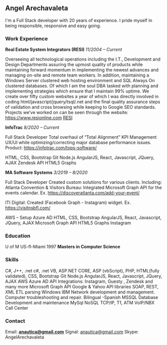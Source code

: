 ## Angel Arechavaleta

I'm a Full Stack developer with 20 years of experience.
I pride myself in being responsible, responsive and  easy going. 

### Work Experience


**Real Estate System Integrators (RESI)**
*11/2004 – Current*

Overseeing all technological operations including the I.T., Development and Design Departments assuring the upmost quality of products while maintaining forward momentum in implementing the newest advances and managing on-site and remote team workers. In addition, maintaining a Windows Server clustered web hosting environment and SQL Always On clustered databases. Of which I am the soul DBA tasked with planning and implementing strategies which ensure that I maintain 99% uptime. We create over fifty custom websites a year of which I was directly involved in coding html/javascript/jquery/tsql/.net and the final quality assurance steps of validation and cross browsing while keeping to Google SEO standards.
Projects we’ve worked on can be seen through the website:
https://www.resionline.com
[RESI](https://www.resionline.com)

**InfoTrac**
*8/2020 – Current*

Full Stack Developer
Total overhaul of “Total Alignment” KPI Management UX/UI while optimizing/correcting major database performance issues.
Product: https://infotrac.com/tops-software/ 

HTML, CSS, Bootstrap
Git 
Node.js
AngularJS, React, Javascript, JQuery, AJAX
Zendesk API
HTML5 Graphs


**MA Software Systems**
*3/2019 – 8/2020*

Full Stack Developer
Created custom solutions for various clients. 
Including:
Atlanta Convention & Visitors Bureau: Integrated Microsoft Graph API for the events calendar. 
Ex. https://discoveratlanta.com/add-your-event/ 

ITI Digital: Created (Facebook Graph - Instagram) widget. 
Ex. https://visitnsbfl.com/

AWS – Setup 
Azure AD
HTML, CSS, Bootstrap
AngularJS, React, Javascript, JQuery, AJAX
Microsoft Graph API
HTML5 Graphs
Instagram



### Education

U of M US-fl-Miami 1997
**Masters in Computer Science** 



### Skills

C#, J++, .net c#, .net VB, ASP.NET CORE, ASP (vbScript), PHP, HTML(fully validated), CSS, Bootstrap
Git 
Node.js
AngularJS, React, Javascript, JQuery, AJAX 
AWS
Azure AD
API Integrations: Instagram, Guesty , Zendesk and many more
Microsoft Graph API
Google & Yahoo API libraries
SOAP, REST, XML ETL parsing
Windows 
IBM
Network development and management. 
Computer troubleshooting and repair. 
Bilingual -Spanish 
MSSQL Database Development and maintenance 
MySql
NoSQL
TCP/IP, T1, ATM 
VoIP/NBX Call Center


### Contact

Email: **anautica@gmail.com**
Signal: anautica@gmail.com
Skype: AngelArechavaleta

